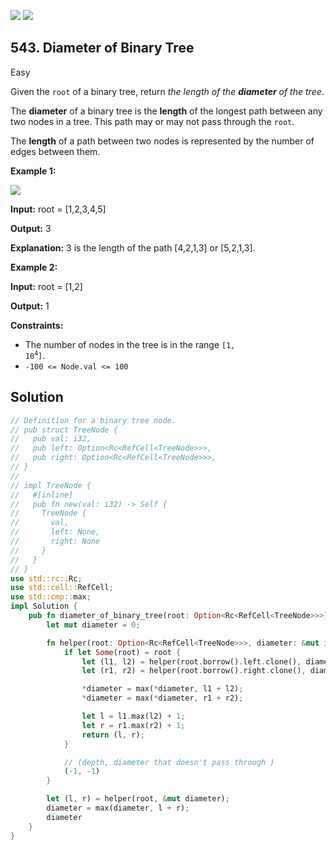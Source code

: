 [![](https://img.shields.io/github/stars/javadev/LeetCode-in-All?label=Stars&style=flat-square)](https://github.com/javadev/LeetCode-in-All)
[![](https://img.shields.io/github/forks/javadev/LeetCode-in-All?label=Fork%20me%20on%20GitHub%20&style=flat-square)](https://github.com/javadev/LeetCode-in-All/fork)

## 543\. Diameter of Binary Tree

Easy

Given the `root` of a binary tree, return _the length of the **diameter** of the tree_.

The **diameter** of a binary tree is the **length** of the longest path between any two nodes in a tree. This path may or may not pass through the `root`.

The **length** of a path between two nodes is represented by the number of edges between them.

**Example 1:**

![](https://assets.leetcode.com/uploads/2021/03/06/diamtree.jpg)

**Input:** root = [1,2,3,4,5]

**Output:** 3

**Explanation:** 3 is the length of the path [4,2,1,3] or [5,2,1,3].

**Example 2:**

**Input:** root = [1,2]

**Output:** 1

**Constraints:**

*   The number of nodes in the tree is in the range <code>[1, 10<sup>4</sup>]</code>.
*   `-100 <= Node.val <= 100`

## Solution

```rust
// Definition for a binary tree node.
// pub struct TreeNode {
//   pub val: i32,
//   pub left: Option<Rc<RefCell<TreeNode>>>,
//   pub right: Option<Rc<RefCell<TreeNode>>>,
// }
// 
// impl TreeNode {
//   #[inline]
//   pub fn new(val: i32) -> Self {
//     TreeNode {
//       val,
//       left: None,
//       right: None
//     }
//   }
// }
use std::rc::Rc;
use std::cell::RefCell;
use std::cmp::max;
impl Solution {
    pub fn diameter_of_binary_tree(root: Option<Rc<RefCell<TreeNode>>>) -> i32 {
        let mut diameter = 0;

        fn helper(root: Option<Rc<RefCell<TreeNode>>>, diameter: &mut i32) -> (i32, i32) {
            if let Some(root) = root {
                let (l1, l2) = helper(root.borrow().left.clone(), diameter);
                let (r1, r2) = helper(root.borrow().right.clone(), diameter);

                *diameter = max(*diameter, l1 + l2);
                *diameter = max(*diameter, r1 + r2);

                let l = l1.max(l2) + 1;
                let r = r1.max(r2) + 1;
                return (l, r);
            }

            // (depth, diameter that doesn't pass through )
            (-1, -1)
        }

        let (l, r) = helper(root, &mut diameter);
        diameter = max(diameter, l + r);
        diameter
    }
}
```